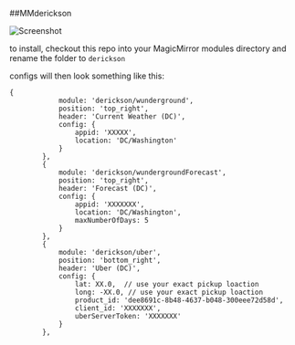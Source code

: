 ##MMderickson

![Screenshot](.github/screenshot.jpg)

to install, checkout this repo into your MagicMirror modules directory and rename the folder to ```derickson```

configs will then look something like this:
```
{
			module: 'derickson/wunderground',
			position: 'top_right',
			header: 'Current Weather (DC)',
			config: {
				appid: 'XXXXX',
				location: 'DC/Washington'
			}
		},
		{
			module: 'derickson/wundergroundForecast',
			position: 'top_right',
			header: 'Forecast (DC)',
			config: {
				appid: 'XXXXXXX',
				location: 'DC/Washington',
				maxNumberOfDays: 5
			}
		},
		{
			module: 'derickson/uber',
			position: 'bottom_right',
			header: 'Uber (DC)',
			config: {
				lat: XX.0,  // use your exact pickup loaction
				long: -XX.0, // use your exact pickup loaction
				product_id: 'dee8691c-8b48-4637-b048-300eee72d58d',
				client_id: 'XXXXXXX',
				uberServerToken: 'XXXXXXX'
			}
		},
```